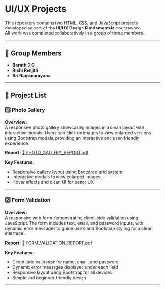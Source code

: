 # UI/UX Projects

This repository contains two HTML, CSS, and JavaScript projects developed as part of the **UI/UX Design Fundamentals** coursework.  
All work was completed collaboratively in a group of three members.

---

## 👥 Group Members
- **Barath C G**  
- **Rishi Renjith**  
- **Sri Ramanarayana**  

---

## 📂 Project List

### **1️⃣ Photo Gallery**
**Overview:**  
A responsive photo gallery showcasing images in a clean layout with interactive modals. Users can click on images to view enlarged versions using Bootstrap modals, providing an interactive and user-friendly experience.  

**Report:** [📄 PHOTO_GALLERY_REPORT.pdf](./Project1_Photo_Gallery/PHOTO_GALLERY_REPORT.pdf)

**Key Features:**
- Responsive gallery layout using Bootstrap grid system  
- Interactive modals to view enlarged images  
- Hover effects and clean UI for better UX  

---

### **2️⃣ Form Validation**
**Overview:**  
A responsive web form demonstrating client-side validation using JavaScript. The form includes text, email, and password inputs, with dynamic error messages to guide users and Bootstrap styling for a clean interface.  
  
**Report:** [📄 FORM_VALIDATION_REPORT.pdf](./Project2_Form_Validation/FORM_VALIDATION_REPORT.pdf)

**Key Features:**
- Client-side validation for name, email, and password  
- Dynamic error messages displayed under each field  
- Responsive layout using Bootstrap for all devices  
- Simple and beginner-friendly design  

---
